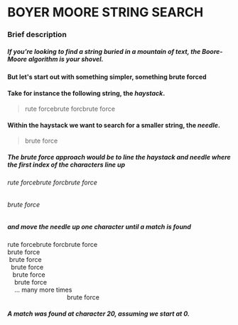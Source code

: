 # BOYER MOORE STRING SEARCH

### Brief description

##### If you're looking to find a string buried in a mountain of text, the Boore-Moore algorithm is your shovel.

#### But let's start out with something simpler, something brute forced
#### Take for instance the following string, the *haystack*.

> rute forcebrute forcbrute force

#### Within the haystack we want to search for a smaller string, the *needle*.

> brute force

##### The brute force approach would be to line the haystack and needle where the first index of the characters line up

###### rute forcebrute forcbrute force
###### brute force

##### and move the needle up one character until a match is found

rute forcebrute forcbrute force<br>
brute force<br>
 brute force<br>
  brute force<br>
   brute force<br>
    brute force<br>
    ... many more times<br>
                                  brute force
##### A match was found at character 20, assuming we start at 0.


